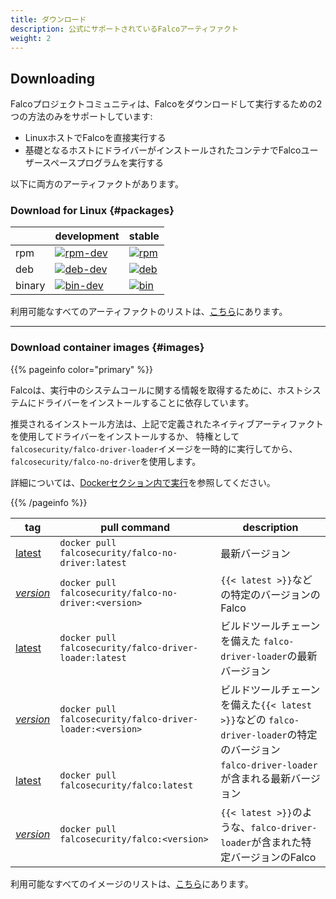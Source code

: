 ```yaml
---
title: ダウンロード
description: 公式にサポートされているFalcoアーティファクト
weight: 2
---
```


## Downloading

Falcoプロジェクトコミュニティは、Falcoをダウンロードして実行するための2つの方法のみをサポートしています:

 - LinuxホストでFalcoを直接実行する
 - 基礎となるホストにドライバーがインストールされたコンテナでFalcoユーザースペースプログラムを実行する
 
以下に両方のアーティファクトがあります。


### Download for Linux {#packages}

|        | development                                                                                                                 | stable                                                                                                              |
|--------|-----------------------------------------------------------------------------------------------------------------------------|---------------------------------------------------------------------------------------------------------------------|
| rpm    | [![rpm-dev](https://img.shields.io/badge/dynamic/xml?color=%2300aec7&style=flat-square&label=Falco&query=substring-before%28substring-after%28%28%2F%2A%5Bname%28%29%3D%27ListBucketResult%27%5D%2F%2A%5Bname%28%29%3D%27Contents%27%5D%29%5Blast%28%29%5D%2F%2A%5Bname%28%29%3D%27Key%27%5D%2C%22falco-%22%29%2C%22.asc%22%29&url=https%3A%2F%2Ffalco-distribution.s3-eu-west-1.amazonaws.com%2F%3Fprefix%3Dpackages%2Frpm-dev%2Ffalco-)][1] | [![rpm](https://img.shields.io/badge/dynamic/xml?color=%2300aec7&style=flat-square&label=Falco&query=substring-before%28substring-after%28%28%2F%2A%5Bname%28%29%3D%27ListBucketResult%27%5D%2F%2A%5Bname%28%29%3D%27Contents%27%5D%29%5Blast%28%29%5D%2F%2A%5Bname%28%29%3D%27Key%27%5D%2C%22falco-%22%29%2C%22.asc%22%29&url=https%3A%2F%2Ffalco-distribution.s3-eu-west-1.amazonaws.com%2F%3Fprefix%3Dpackages%2Frpm%2Ffalco-)][2] |
| deb    | [![deb-dev](https://img.shields.io/badge/dynamic/xml?color=%2300aec7&style=flat-square&label=Falco&query=substring-before%28substring-after%28%28%2F%2A%5Bname%28%29%3D%27ListBucketResult%27%5D%2F%2A%5Bname%28%29%3D%27Contents%27%5D%29%5Blast%28%29%5D%2F%2A%5Bname%28%29%3D%27Key%27%5D%2C%22falco-%22%29%2C%22.asc%22%29&url=https%3A%2F%2Ffalco-distribution.s3-eu-west-1.amazonaws.com%2F%3Fprefix%3Dpackages%2Fdeb-dev%2Fstable%2Ffalco-)][3] | [![deb](https://img.shields.io/badge/dynamic/xml?color=%2300aec7&style=flat-square&label=Falco&query=substring-before%28substring-after%28%28%2F%2A%5Bname%28%29%3D%27ListBucketResult%27%5D%2F%2A%5Bname%28%29%3D%27Contents%27%5D%29%5Blast%28%29%5D%2F%2A%5Bname%28%29%3D%27Key%27%5D%2C%22falco-%22%29%2C%22.asc%22%29&url=https%3A%2F%2Ffalco-distribution.s3-eu-west-1.amazonaws.com%2F%3Fprefix%3Dpackages%2Fdeb%2Fstable%2Ffalco-)][4] |
| binary | [![bin-dev](https://img.shields.io/badge/dynamic/xml?color=%2300aec7&style=flat-square&label=Falco&query=substring-after%28%28%2F%2A%5Bname%28%29%3D%27ListBucketResult%27%5D%2F%2A%5Bname%28%29%3D%27Contents%27%5D%29%5Blast%28%29%5D%2F%2A%5Bname%28%29%3D%27Key%27%5D%2C%20%22falco-%22%29&url=https%3A%2F%2Ffalco-distribution.s3-eu-west-1.amazonaws.com%2F%3Fprefix%3Dpackages%2Fbin-dev%2Fx86_64%2Ffalco-)][5] | [![bin](https://img.shields.io/badge/dynamic/xml?color=%2300aec7&style=flat-square&label=Falco&query=substring-after%28%28%2F%2A%5Bname%28%29%3D%27ListBucketResult%27%5D%2F%2A%5Bname%28%29%3D%27Contents%27%5D%29%5Blast%28%29%5D%2F%2A%5Bname%28%29%3D%27Key%27%5D%2C%20%22falco-%22%29&url=https%3A%2F%2Ffalco-distribution.s3-eu-west-1.amazonaws.com%2F%3Fprefix%3Dpackages%2Fbin%2Fx86_64%2Ffalco-)][6] |


利用可能なすべてのアーティファクトのリストは、[こちら](https://download.falco.org/?prefix=packages/)にあります。

---

### Download container images {#images}

{{% pageinfo color="primary" %}}

Falcoは、実行中のシステムコールに関する情報を取得するために、ホストシステムにドライバーをインストールすることに依存しています。

推奨されるインストール方法は、上記で定義されたネイティブアーティファクトを使用してドライバーをインストールするか、
特権として `falcosecurity/falco-driver-loader`イメージを一時的に実行してから、`falcosecurity/falco-no-driver`を使用します。

詳細については、[Dockerセクション内で実行](/docs/getting-started/running#docker)を参照してください。

{{% /pageinfo %}}

|tag | pull command | description |
|----|----------|-----------------|
|[latest](https://hub.docker.com/r/falcosecurity/falco-no-driver/tags)| `docker pull falcosecurity/falco-no-driver:latest` | 最新バージョン |
|[*version*](https://hub.docker.com/r/falcosecurity/falco-no-driver/tags)| `docker pull falcosecurity/falco-no-driver:<version>` | `{{< latest >}}`などの特定のバージョンのFalco |
|[latest](https://hub.docker.com/r/falcosecurity/falco-driver-loader/tags)| `docker pull falcosecurity/falco-driver-loader:latest` | ビルドツールチェーンを備えた `falco-driver-loader`の最新バージョン |
|[*version*](https://hub.docker.com/r/falcosecurity/falco-driver-loader/tags)| `docker pull falcosecurity/falco-driver-loader:<version>` | ビルドツールチェーンを備えた`{{< latest >}}`などの  `falco-driver-loader`の特定のバージョン |
|[latest](https://hub.docker.com/r/falcosecurity/falco/tags)| `docker pull falcosecurity/falco:latest` | `falco-driver-loader`が含まれる最新バージョン |
|[*version*](https://hub.docker.com/r/falcosecurity/falco/tags)| `docker pull falcosecurity/falco:<version>` |  `{{< latest >}}`のような、`falco-driver-loader`が含まれた特定バージョンのFalco |

利用可能なすべてのイメージのリストは、[こちら](https://github.com/falcosecurity/falco/tree/master/docker)にあります。

[1]: https://download.falco.org/?prefix=packages/rpm-dev/
[2]: https://download.falco.org/?prefix=packages/rpm/
[3]: https://download.falco.org/?prefix=packages/deb-dev/stable/
[4]: https://download.falco.org/?prefix=packages/deb/stable/
[5]: https://download.falco.org/?prefix=packages/bin-dev/x86_64/
[6]: https://download.falco.org/?prefix=packages/bin/x86_64/
